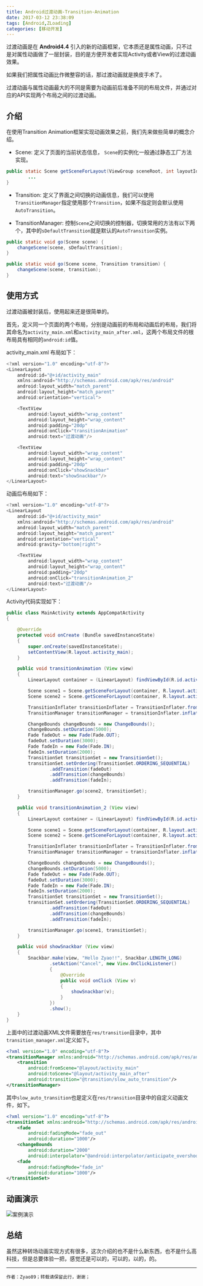 ```yaml
---
title: Android过渡动画-Transition-Animation
date: 2017-03-12 23:38:09
tags: [Android,ZLoading]
categories: [移动开发]
---
```


过渡动画是在 **Android4.4** 引入的新的动画框架，它本质还是属性动画，只不过是对属性动画做了一层封装，目的是方便开发者实现Activity或者View的过渡动画效果。

如果我们把属性动画比作微整容的话，那过渡动画就是换皮手术了。

过渡动画与属性动画最大的不同是需要为动画前后准备不同的布局文件，并通过对应的API实现两个布局之间的过渡动画。

<!-- more -->

## 介绍

在使用Transition Animation框架实现动画效果之前，我们先来做些简单的概念介绍。

* Scene: 定义了页面的当前状态信息， `Scene`的实例化一般通过静态工厂方法实现。

```java
public static Scene getSceneForLayout(ViewGroup sceneRoot, int layoutId, Context context) {
        ...
}
```

* Transition: 定义了界面之间切换的动画信息，我们可以使用`TransitionManager`指定使用那个`Transition`，如果不指定则会默认使用`AutoTransition`。

* TransitionManager: 控制`Scene`之间切换的控制器，切换常用的方法有以下两个，其中的`sDefaultTransition`就是默认的`AutoTransition`实例。

```java
public static void go(Scene scene) {
    changeScene(scene, sDefaultTransition);
}

public static void go(Scene scene, Transition transition) {
    changeScene(scene, transition);
}
```

## 使用方式

过渡动画被封装后，使用起来还是很简单的。

首先，定义同一个页面的两个布局，分别是动画前的布局和动画后的布局，我们将其命名为`activity_main.xml`和`activity_main_after.xml`，这两个布局文件的根布局具有相同的`android:id`值。

activity_main.xml 布局如下：

```java
<?xml version="1.0" encoding="utf-8"?>
<LinearLayout
    android:id="@+id/activity_main"
    xmlns:android="http://schemas.android.com/apk/res/android"
    android:layout_width="match_parent"
    android:layout_height="match_parent"
    android:orientation="vertical">

    <TextView
        android:layout_width="wrap_content"
        android:layout_height="wrap_content"
        android:padding="20dp"
        android:onClick="transitionAnimation"
        android:text="过渡动画"/>

    <TextView
        android:layout_width="wrap_content"
        android:layout_height="wrap_content"
        android:padding="20dp"
        android:onClick="showSnackbar"
        android:text="showSnackbar"/>
</LinearLayout>
```

动画后布局如下：

```java
<?xml version="1.0" encoding="utf-8"?>
<LinearLayout
    android:id="@+id/activity_main"
    xmlns:android="http://schemas.android.com/apk/res/android"
    android:layout_width="match_parent"
    android:layout_height="match_parent"
    android:orientation="vertical"
    android:gravity="bottom|right">

    <TextView
        android:layout_width="wrap_content"
        android:layout_height="wrap_content"
        android:padding="20dp"
        android:onClick="transitionAnimation_2"
        android:text="过渡动画"/>
</LinearLayout>
```

Activity代码实现如下：

```java
public class MainActivity extends AppCompatActivity
{

    @Override
    protected void onCreate (Bundle savedInstanceState)
    {
        super.onCreate(savedInstanceState);
        setContentView(R.layout.activity_main);
    }

    public void transitionAnimation (View view)
    {
        LinearLayout container = (LinearLayout) findViewById(R.id.activity_main);

        Scene scene1 = Scene.getSceneForLayout(container, R.layout.activity_main, this);
        Scene scene2 = Scene.getSceneForLayout(container, R.layout.activity_main_after, this);

        TransitionInflater transitionInflater = TransitionInflater.from(this);
        TransitionManager transitionManager = transitionInflater.inflateTransitionManager(R.transition.transition_manager, container);

        ChangeBounds changeBounds = new ChangeBounds();
        changeBounds.setDuration(5000);
        Fade fadeOut = new Fade(Fade.OUT);
        fadeOut.setDuration(3000);
        Fade fadeIn = new Fade(Fade.IN);
        fadeIn.setDuration(2000);
        TransitionSet transitionSet = new TransitionSet();
        transitionSet.setOrdering(TransitionSet.ORDERING_SEQUENTIAL)
                .addTransition(fadeOut)
                .addTransition(changeBounds)
                .addTransition(fadeIn);

        transitionManager.go(scene2, transitionSet);
    }

    public void transitionAnimation_2 (View view)
    {
        LinearLayout container = (LinearLayout) findViewById(R.id.activity_main);

        Scene scene1 = Scene.getSceneForLayout(container, R.layout.activity_main, this);
        Scene scene2 = Scene.getSceneForLayout(container, R.layout.activity_main_after, this);

        TransitionInflater transitionInflater = TransitionInflater.from(this);
        TransitionManager transitionManager = transitionInflater.inflateTransitionManager(R.transition.transition_manager, container);

        ChangeBounds changeBounds = new ChangeBounds();
        changeBounds.setDuration(5000);
        Fade fadeOut = new Fade(Fade.OUT);
        fadeOut.setDuration(3000);
        Fade fadeIn = new Fade(Fade.IN);
        fadeIn.setDuration(2000);
        TransitionSet transitionSet = new TransitionSet();
        transitionSet.setOrdering(TransitionSet.ORDERING_SEQUENTIAL)
                .addTransition(fadeOut)
                .addTransition(changeBounds)
                .addTransition(fadeIn);

        transitionManager.go(scene1, transitionSet);
    }

    public void showSnackbar (View view)
    {
        Snackbar.make(view, "Hello Zyao!!", Snackbar.LENGTH_LONG)
                .setAction("Cancel", new View.OnClickListener()
                {
                    @Override
                    public void onClick (View v)
                    {
                        showSnackbar(v);
                    }
                })
                .show();
    }
}
```

上面中的过渡动画XML文件需要放在`res/transition`目录中，其中`transition_manager.xml`定义如下。

```xml
<?xml version="1.0" encoding="utf-8"?>
<transitionManager xmlns:android="http://schemas.android.com/apk/res/android">
    <transition
        android:fromScene="@layout/activity_main"
        android:toScene="@layout/activity_main_after"
        android:transition="@transition/slow_auto_transition"/>
</transitionManager>
```

其中`slow_auto_transition`也是定义在`res/transition`目录中的自定义动画文件，如下。

```xml
<?xml version="1.0" encoding="utf-8"?>
<transitionSet xmlns:android="http://schemas.android.com/apk/res/android" android:transitionOrdering="sequential">
    <fade
        android:fadingMode="fade_out"
        android:duration="1000"/>
    <changeBounds
        android:duration="2000"
        android:interpolator="@android:interpolator/anticipate_overshoot"/>
    <fade
        android:fadingMode="fade_in"
        android:duration="1000"/>
</transitionSet>
```

## 动画演示

![案例演示](./Image01.gif)

## 总结

虽然这种转场动画实现方式有很多，这次介绍的也不是什么新东西，也不是什么高科技，但是总要体验一把，感觉还是可以的，可以的，以的，的。

---

`作者：Zyao89；转载请保留此行，谢谢；`
